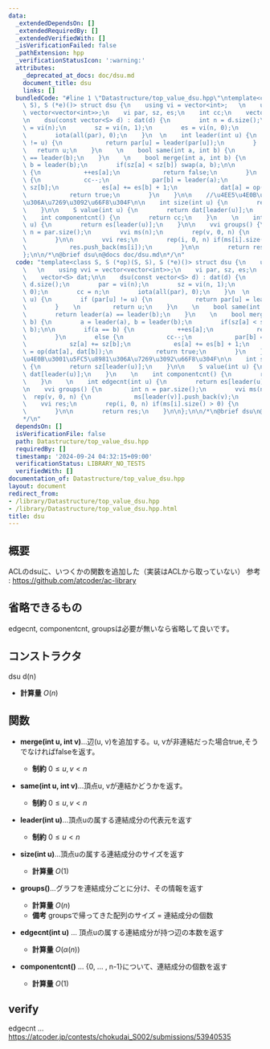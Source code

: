 ```yaml
---
data:
  _extendedDependsOn: []
  _extendedRequiredBy: []
  _extendedVerifiedWith: []
  _isVerificationFailed: false
  _pathExtension: hpp
  _verificationStatusIcon: ':warning:'
  attributes:
    _deprecated_at_docs: doc/dsu.md
    document_title: dsu
    links: []
  bundledCode: "#line 1 \"Datastructure/top_value_dsu.hpp\"\ntemplate<class S, S (*op)(S,\
    \ S), S (*e)()> struct dsu {\n    using vi = vector<int>;   \n    using vvi =\
    \ vector<vector<int>>;\n    vi par, sz, es;\n    int cc;\n    vector<S> dat;\n\
    \n    dsu(const vector<S> d) : dat(d) {\n        int n = d.size();\n        par\
    \ = vi(n);\n        sz = vi(n, 1);\n        es = vi(n, 0);\n        cc = n;\n\
    \        iota(all(par), 0);\n    }\n  \n    int leader(int u) {\n        if (par[u]\
    \ != u) {\n            return par[u] = leader(par[u]);\n        }    \n      \
    \   return u;\n    }\n    \n    bool same(int a, int b) {\n        return leader(a)\
    \ == leader(b);\n    }\n    \n    bool merge(int a, int b) {\n        a = leader(a),\
    \ b = leader(b);\n        if(sz[a] < sz[b]) swap(a, b);\n\n        if(a == b)\
    \ {\n            ++es[a];\n            return false;\n        }\n        else\
    \ {\n            cc--;\n            par[b] = leader(a);\n            sz[a] +=\
    \ sz[b];\n            es[a] += es[b] + 1;\n            dat[a] = op(dat[a], dat[b]);\n\
    \            return true;\n        }\n    }\n\n    //\u4EE5\u4E0B\u3001\u5FC5\u8981\
    \u306A\u7269\u3092\u66F8\u304F\n\n    int size(int u) {\n        return sz[leader(u)];\n\
    \    }\n\n    S value(int u) {\n        return dat[leader(u)];\n    }\n    \n\
    \    int componentcnt() {\n        return cc;\n    }\n    \n    int edgecnt(int\
    \ u) {\n        return es[leader(u)];\n    }\n\n    vvi groups() {\n        int\
    \ n = par.size();\n        vvi ms(n);\n        rep(v, 0, n) {\n            ms[leader(v)].push_back(v);\n\
    \        }\n\n        vvi res;\n        rep(i, 0, n) if(ms[i].size() > 0) {\n\
    \            res.push_back(ms[i]);\n        }\n\n        return res;\n    }\n\n\
    };\n\n/*\n@brief dsu\n@docs doc/dsu.md\n*/\n"
  code: "template<class S, S (*op)(S, S), S (*e)()> struct dsu {\n    using vi = vector<int>;\
    \   \n    using vvi = vector<vector<int>>;\n    vi par, sz, es;\n    int cc;\n\
    \    vector<S> dat;\n\n    dsu(const vector<S> d) : dat(d) {\n        int n =\
    \ d.size();\n        par = vi(n);\n        sz = vi(n, 1);\n        es = vi(n,\
    \ 0);\n        cc = n;\n        iota(all(par), 0);\n    }\n  \n    int leader(int\
    \ u) {\n        if (par[u] != u) {\n            return par[u] = leader(par[u]);\n\
    \        }    \n         return u;\n    }\n    \n    bool same(int a, int b) {\n\
    \        return leader(a) == leader(b);\n    }\n    \n    bool merge(int a, int\
    \ b) {\n        a = leader(a), b = leader(b);\n        if(sz[a] < sz[b]) swap(a,\
    \ b);\n\n        if(a == b) {\n            ++es[a];\n            return false;\n\
    \        }\n        else {\n            cc--;\n            par[b] = leader(a);\n\
    \            sz[a] += sz[b];\n            es[a] += es[b] + 1;\n            dat[a]\
    \ = op(dat[a], dat[b]);\n            return true;\n        }\n    }\n\n    //\u4EE5\
    \u4E0B\u3001\u5FC5\u8981\u306A\u7269\u3092\u66F8\u304F\n\n    int size(int u)\
    \ {\n        return sz[leader(u)];\n    }\n\n    S value(int u) {\n        return\
    \ dat[leader(u)];\n    }\n    \n    int componentcnt() {\n        return cc;\n\
    \    }\n    \n    int edgecnt(int u) {\n        return es[leader(u)];\n    }\n\
    \n    vvi groups() {\n        int n = par.size();\n        vvi ms(n);\n      \
    \  rep(v, 0, n) {\n            ms[leader(v)].push_back(v);\n        }\n\n    \
    \    vvi res;\n        rep(i, 0, n) if(ms[i].size() > 0) {\n            res.push_back(ms[i]);\n\
    \        }\n\n        return res;\n    }\n\n};\n\n/*\n@brief dsu\n@docs doc/dsu.md\n\
    */\n"
  dependsOn: []
  isVerificationFile: false
  path: Datastructure/top_value_dsu.hpp
  requiredBy: []
  timestamp: '2024-09-24 04:32:15+09:00'
  verificationStatus: LIBRARY_NO_TESTS
  verifiedWith: []
documentation_of: Datastructure/top_value_dsu.hpp
layout: document
redirect_from:
- /library/Datastructure/top_value_dsu.hpp
- /library/Datastructure/top_value_dsu.hpp.html
title: dsu
---
```

## 概要
ACLのdsuに、いつくかの関数を追加した（実装はACLから取っていない）
参考 : https://github.com/atcoder/ac-library

## 省略できるもの
edgecnt, componentcnt, groupsは必要が無いなら省略して良いです。
## コンストラクタ
dsu d(n)
- **計算量**
    $O(n)$

## 関数

- **merge(int u, int v)**...辺(u, v)を追加する。u, vが非連結だった場合true,そうでなければfalseを返す。
    - **制約**
    $0 \le u, v < n$

- **same(int u, int v)**...頂点u, vが連結かどうかを返す。
    - **制約**
    $0 \le u, v < n$

- **leader(int u)**...頂点uの属する連結成分の代表元を返す
    - **制約**
    $0 \le u < n$

- **size(int u)**...頂点uの属する連結成分のサイズを返す
    - **計算量**
    $O(1)$

- **groups()**...グラフを連結成分ごとに分け、その情報を返す
    - **計算量**
    $O(n)$
    - **備考**
    groupsで帰ってきた配列のサイズ = 連結成分の個数
 
- **edgecnt(int u)** ... 頂点uの属する連結成分が持つ辺の本数を返す
    - **計算量**
    $O(\alpha (n))$

- **componentcnt()** ... {0, ... , n-1}について、連結成分の個数を返す
    - **計算量**
    $O(1)$

## verify
edgecnt ... https://atcoder.jp/contests/chokudai_S002/submissions/53940535
